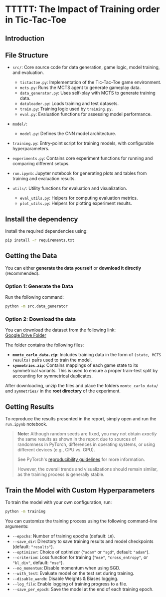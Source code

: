 # TTTTT: The Impact of Training order in Tic-Tac-Toe
## Introduction
## File Structure

- `src/`: Core source code for data generation, game logic, model training, and evaluation.
  - `tictactoe.py`: Implementation of the Tic-Tac-Toe game environment.
  - `mcts.py`: Runs the MCTS agent to generate gameplay data.
  - `data_generator.py`: Uses self-play with MCTS to generate training data.
  - `dataloader.py`: Loads training and test datasets.
  - `train.py`: Training logic used by `training.py`.
  - `eval.py`: Evaluation functions for assessing model performance.
  
- `model/`:
  - `model.py`: Defines the CNN model architecture.

- `training.py`: Entry-point script for training models, with configurable hyperparameters.

- `experiments.py`: Contains core experiment functions for running and comparing different setups.

- `run.ipynb`: Jupyter notebook for generating plots and tables from training and evaluation results.

- `utils/`: Utility functions for evaluation and visualization.
  - `eval_utils.py`: Helpers for computing evaluation metrics.
  - `plot_utils.py`: Helpers for plotting experiment results.


## Install the dependency

Install the required dependencies using:

```bash
pip install -r requirements.txt
```

## Getting the Data

You can either **generate the data yourself** or **download it directly** (recommended).

### Option 1: Generate the Data

Run the following command:

```bash
python -m src.data_generator
```

### Option 2: Download the data
You can download the dataset from the following link:  
[Google Drive Folder](https://drive.google.com/drive/folders/1Nh7CXp5Gk3135Za5Cj1uRTLYP6VGn4Y3?usp=sharing)

The folder contains the following files:

- **`monte_carlo_data.zip`**: Includes training data in the form of `(state, MCTS results)` pairs used to train the model.
- **`symmetries.zip`**: Contains mappings of each game state to its symmetrical variants. This is used to ensure a proper train-test split by accounting for symmetrical duplicates.

After downloading, unzip the files and place the folders `monte_carlo_data/` and `symmetries/` in the **root directory** of the experiment.

## Getting Results

To reproduce the results presented in the report, simply open and run the `run.ipynb` notebook.

> **Note:** Although random seeds are fixed, you may not obtain *exactly* the same results as shown in the report due to sources of randomness in PyTorch, differences in operating systems, or using different devices (e.g., CPU vs. GPU).
> 
> See PyTorch's [reproducibility guidelines](https://pytorch.org/docs/stable/notes/randomness.html) for more information.
> 
> However, the overall trends and visualizations should remain similar, as the training process is generally stable.

## Train the Model with Custom Hyperparameters

To train the model with your own configuration, run:

```bash
python -m training
```
You can customize the training process using the following command-line arguments:
  - `--epochs`: Number of training epochs (default: `10`).
  - `--save_dir`: Directory to save training results and model checkpoints (default: `"results"`).
  - `--optimizer`: Choice of optimizer (`"adam"` or `"sgd"`, default: `"adam"`).
  - `--criterion`: Loss function for training (`"mse"`, `"cross_entropy"`, or `"kl_div"`, default: `"mse"`).
  - `--no_momentum`: Disable momentum when using SGD.
  - `--with_test`: Evaluate model on the test set during training.
  - `--disable_wandb`: Disable Weights & Biases logging.
  - `--log_file`: Enable logging of training progress to a file.
  - `--save_per_epoch`: Save the model at the end of each training epoch.

